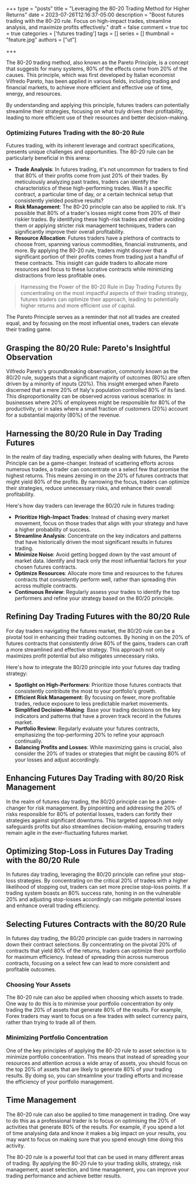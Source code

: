 +++
type = "posts"
title = "Leveraging the 80-20 Trading Method for Higher Returns"
date =  2023-07-26T12:16:37-05:00
description = "Boost futures trading with the 80-20 rule. Focus on high-impact trades, streamline analysis, and maximize profits effectively."
draft = false
comment = true
toc = true
categories = ['futures trading']
tags = []
series = []
thumbnail = "feature.jpg"
authors = ["ut"]

+++

The 80-20 trading method, also known as the Pareto Principle, is a concept that suggests for many systems, 80% of the effects come from 20% of the causes. This principle, which was first developed by Italian economist Vilfredo Pareto, has been applied in various fields, including trading and financial markets, to achieve more efficient and effective use of time, energy, and resources.

By understanding and applying this principle, futures traders can potentially streamline their strategies, focusing on what truly drives their profitability, leading to more efficient use of their resources and better decision-making.

### Optimizing Futures Trading with the 80-20 Rule

Futures trading, with its inherent leverage and contract specifications, presents unique challenges and opportunities. The 80-20 rule can be particularly beneficial in this arena:

 - **Trade Analysis**: In futures trading, it's not uncommon for traders to find that 80% of their profits come from just 20% of their trades. By meticulously analyzing past trades, traders can identify the characteristics of these high-performing trades. Was it a specific contract, a particular time of day, or a certain technical setup that consistently yielded positive results?
 - **Risk Management**: The 80-20 principle can also be applied to risk. It's possible that 80% of a trader's losses might come from 20% of their riskier trades. By identifying these high-risk trades and either avoiding them or applying stricter risk management techniques, traders can significantly improve their overall profitability.
 - **Resource Allocation**: Futures traders have a plethora of contracts to choose from, spanning various commodities, financial instruments, and more. By applying the 80-20 rule, traders might discover that a significant portion of their profits comes from trading just a handful of these contracts. This insight can guide traders to allocate more resources and focus to these lucrative contracts while minimizing distractions from less profitable ones.

> Harnessing the Power of the 80-20 Rule in Day Trading Futures By concentrating on the most impactful aspects of their trading strategy, futures traders can optimize their approach, leading to potentially higher returns and more efficient use of capital.

The Pareto Principle serves as a reminder that not all trades are created equal, and by focusing on the most influential ones, traders can elevate their trading game.

## Grasping the 80/20 Rule: Pareto's Insightful Observation

Vilfredo Pareto's groundbreaking observation, commonly known as the 80/20 rule, suggests that a significant majority of outcomes (80%) are often driven by a minority of inputs (20%). This insight emerged when Pareto discerned that a mere 20% of Italy's population controlled 80% of its land. This disproportionality can be observed across various scenarios: in businesses where 20% of employees might be responsible for 80% of the productivity, or in sales where a small fraction of customers (20%) account for a substantial majority (80%) of the revenue.

## Harnessing the 80/20 Rule in Day Trading Futures

In the realm of day trading, especially when dealing with futures, the Pareto Principle can be a game-changer. Instead of scattering efforts across numerous trades, a trader can concentrate on a select few that promise the highest returns. This means zeroing in on the 20% of futures contracts that might yield 80% of the profits. By narrowing the focus, traders can optimize their strategies, reduce unnecessary risks, and enhance their overall profitability.

Here's how day traders can leverage the 80/20 rule in futures trading:

- **Prioritize High-Impact Trades**: Instead of chasing every market movement, focus on those trades that align with your strategy and have a higher probability of success.
- **Streamline Analysis**: Concentrate on the key indicators and patterns that have historically driven the most significant results in futures trading.
- **Minimize Noise**: Avoid getting bogged down by the vast amount of market data. Identify and track only the most influential factors for your chosen futures contracts.
- **Optimize Resources**: Allocate more time and resources to the futures contracts that consistently perform well, rather than spreading thin across multiple contracts.
- **Continuous Review**: Regularly assess your trades to identify the top performers and refine your strategy based on the 80/20 principle.


## Refining Day Trading Futures with the 80/20 Rule

For day traders navigating the futures market, the 80/20 rule can be a pivotal tool in enhancing their trading outcomes. By honing in on the 20% of futures contracts that consistently drive 80% of the gains, traders can craft a more streamlined and effective strategy. This approach not only maximizes profit potential but also mitigates unnecessary risks.

Here's how to integrate the 80/20 principle into your futures day trading strategy:

- **Spotlight on High-Performers**: Prioritize those futures contracts that consistently contribute the most to your portfolio's growth.
- **Efficient Risk Management**: By focusing on fewer, more profitable trades, reduce exposure to less predictable market movements.
- **Simplified Decision-Making**: Base your trading decisions on the key indicators and patterns that have a proven track record in the futures market.
- **Portfolio Review**: Regularly evaluate your futures contracts, emphasizing the top-performing 20% to refine your approach continually.
- **Balancing Profits and Losses**: While maximizing gains is crucial, also consider the 20% of trades or strategies that might be causing 80% of your losses and adjust accordingly.

## Enhancing Futures Day Trading with 80/20 Risk Management

In the realm of futures day trading, the 80/20 principle can be a game-changer for risk management. By pinpointing and addressing the 20% of risks responsible for 80% of potential losses, traders can fortify their strategies against significant downturns. This targeted approach not only safeguards profits but also streamlines decision-making, ensuring traders remain agile in the ever-fluctuating futures market.


## Optimizing Stop-Loss in Futures Day Trading with the 80/20 Rule

In futures day trading, leveraging the 80/20 principle can refine your stop-loss strategies. By concentrating on the critical 20% of trades with a higher likelihood of stopping out, traders can set more precise stop-loss points. If a trading system boasts an 80% success rate, honing in on the vulnerable 20% and adjusting stop-losses accordingly can mitigate potential losses and enhance overall trading efficiency.

## Selecting Futures Contracts with the 80/20 Rule

In futures day trading, the 80/20 principle can guide traders in narrowing down their contract selections. By concentrating on the pivotal 20% of contracts that yield 80% of the returns, traders can optimize their portfolio for maximum efficiency. Instead of spreading thin across numerous contracts, focusing on a select few can lead to more consistent and profitable outcomes.

### Choosing Your Assets

The 80-20 rule can also be applied when choosing which assets to trade. One way to do this is to minimise your portfolio concentration by only trading the 20% of assets that generate 80% of the results. For example, Forex traders may want to focus on a few trades with select currency pairs, rather than trying to trade all of them.

### Minimizing Portfolio Concentration

One of the key principles of applying the 80-20 rule to asset selection is to minimize portfolio concentration. This means that instead of spreading your resources and attention across a wide array of assets, you should focus on the top 20% of assets that are likely to generate 80% of your trading results. By doing so, you can streamline your trading efforts and increase the efficiency of your portfolio management.

## Time Management

The 80-20 rule can also be applied to time management in trading. One way to do this as a professional trader is to focus on optimising the 20% of activities that generate 80% of the results. For example, if you spend a lot of time analysing data and know it makes a big impact on your results, you may want to focus on making sure that you spend enough time doing this activity.

The 80-20 rule is a powerful tool that can be used in many different areas of trading. By applying the 80-20 rule to your trading skills, strategy, risk management, asset selection, and time management, you can improve your trading performance and achieve better results.
